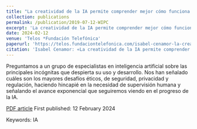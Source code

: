 ```yaml
---
title: "La creatividad de la IA permite comprender mejor cómo funciona la humana"
collection: publications
permalink: /publication/2019-07-12-WIPC
excerpt: 'La creatividad de la IA permite comprender mejor cómo funciona la humana'
date: 2024-02-12
venue: 'Telos *Fundación Telefónica'
paperurl: 'https://telos.fundaciontelefonica.com/isabel-cenamor-la-creatividad-de-la-ia-permite-comprender-mejor-como-funciona-la-humana/'
citation: 'Isabel Cenamor: «La creatividad de la IA permite comprender mejor cómo funciona la humana» <i>por Marisol Sales Giménez</i>.'
---
```

Preguntamos a un grupo de especialistas en inteligencia artificial sobre las principales incógnitas que despierta su uso y desarrollo. Nos han señalado cuáles son los mayores desafíos éticos, de seguridad, privacidad y regulación, haciendo hincapié en la necesidad de supervisión humana y señalando el avance exponencial que seguiremos viendo en el progreso de la IA.
 
[PDF article](https://github.com/icenamor/icenamor.github.io/blob/master/files/Isabel%20Cenamor-Telos%20Fundaci%C3%B3n%20Tel%C3%A9fonica.pdf)
First published: 12 February 2024



Keywords: IA

